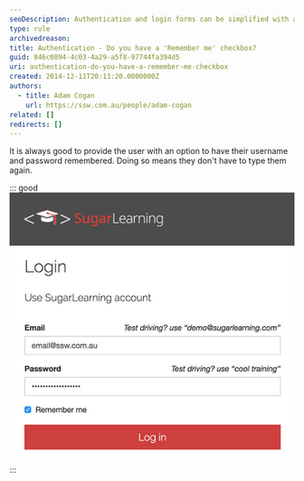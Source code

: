 ```yaml
---
seoDescription: Authentication and login forms can be simplified with a 'Remember me' checkbox option, allowing users to save their username and password for future convenience.
type: rule
archivedreason:
title: Authentication - Do you have a 'Remember me' checkbox?
guid: 846c0894-4c03-4a29-a5f8-97744fa394d5
uri: authentication-do-you-have-a-remember-me-checkbox
created: 2014-12-11T20:13:20.0000000Z
authors:
  - title: Adam Cogan
    url: https://ssw.com.au/people/adam-cogan
related: []
redirects: []
---
```


It is always good to provide the user with an option to have their username and password remembered. Doing so means they don't have to type them again.

<!--endintro-->

::: good  
![Figure: 'Remember me' checkbox in a Web Form](sugarlearning-rememberme.jpg)  
:::
